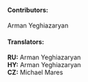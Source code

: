 #### Contributors:  
Arman Yeghiazaryan  

#### Translators:  
**RU:** Arman Yeghiazaryan  
**HY:** Arman Yeghiazaryan  
**CZ:** Michael Mares
